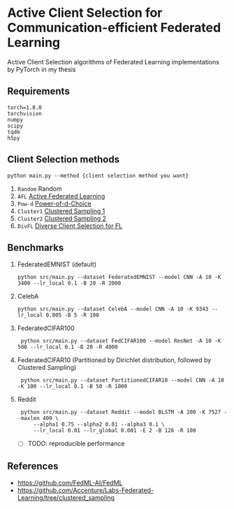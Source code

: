 ﻿# Active Client Selection for Communication-efficient Federated Learning
Active Client Selection algorithms of Federated Learning implementations by PyTorch in my thesis

## Requirements
```shell
torch=1.8.0
torchvision
numpy
scipy
tqdm
h5py
```

## Client Selection methods
```shell
python main.py --method {client selection method you want}
```

 1. ```Random``` Random
 2. ```AFL``` [Active Federated Learning](https://arxiv.org/pdf/1909.12641.pdf)
 3. ```Pow-d``` [Power-of-d-Choice](https://arxiv.org/pdf/2010.01243.pdf)
 4. ```Cluster1``` [Clustered Sampling 1](http://proceedings.mlr.press/v139/fraboni21a/fraboni21a.pdf)
 5. ```Cluster2``` [Clustered Sampling 2](http://proceedings.mlr.press/v139/fraboni21a/fraboni21a.pdf)
 6. ```DivFL``` [Diverse Client Selection for FL](https://openreview.net/pdf?id=nwKXyFvaUm)

## Benchmarks

1. FederatedEMNIST (default)
    
    ```shell
    python src/main.py --dataset FederatedEMNIST --model CNN -A 10 -K 3400 --lr_local 0.1 -B 20 -R 2000 
   ```

2. CelebA
   
   ```shell
   python src/main.py --dataset CelebA --model CNN -A 10 -K 9343 --lr_local 0.005 -B 5 -R 100
   ```

3. FederatedCIFAR100
    
   ```shell
    python src/main.py --dataset FedCIFAR100 --model ResNet -A 10 -K 500 --lr_local 0.1 -B 20 -R 4000 
   ```

4. FederatedCIFAR10 (Partitioned by Dirichlet distribution, followed by Clustered Sampling) 
    
   ```shell
    python src/main.py --dataset PartitionedCIFAR10 --model CNN -A 10 -K 100 --lr_local 0.1 -B 50 -R 1000 
   ```

5. Reddit

   ```shell
    python src/main.py --dataset Reddit --model BLSTM -A 200 -K 7527 --maxlen 400 \
        --alpha1 0.75 --alpha2 0.01 --alpha3 0.1 \
        --lr_local 0.01 --lr_global 0.001 -E 2 -B 128 -R 100
   ```
   
   - [ ] TODO: reproducible performance

## References
 - https://github.com/FedML-AI/FedML 
 - https://github.com/Accenture/Labs-Federated-Learning/tree/clustered_sampling
